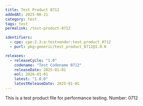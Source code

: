 ```yaml
---
title: Test Product 0712
addedAt: 2025-08-21
category: test
tags: test
permalink: /test-product-0712

identifiers:
  - cpe: cpe:2.3:a:testvendor:test_product_0712
  - purl: pkg:generic/test_product_0712@1.0.0

releases:
  - releaseCycle: "1.0"
    codename: "Test Codename 0712"
    releaseDate: 2025-01-01
    eol: 2026-01-01
    latest: "1.0.0"
    latestReleaseDate: 2025-01-01
---
```


This is a test product file for performance testing. Number: 0712
